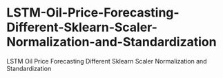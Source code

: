 # LSTM-Oil-Price-Forecasting-Different-Sklearn-Scaler-Normalization-and-Standardization
LSTM Oil Price Forecasting Different Sklearn Scaler Normalization and Standardization
